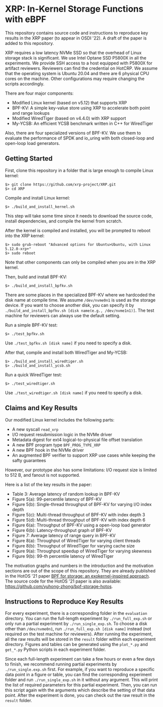 # XRP: In-Kernel Storage Functions with eBPF

This repository contains source code and instructions to reproduce key results in the XRP paper (to appear in OSDI '22). A draft of the paper is added to this repository.

XRP requires a low latency NVMe SSD so that the overhead of Linux storage stack is significant. We use Intel Optane SSD P5800X in all the experiments. We provide SSH access to a host equipped with P5800X for artifact reviewers. Reviewers can find the credential on HotCRP. We assume that the operating system is Ubuntu 20.04 and there are 6 physical CPU cores on the machine. Other configurations may require changing the scripts accordingly.

There are four major components:
* Modified Linux kernel (based on v5.12) that supports XRP
* BPF-KV: A simple key-value store using XRP to accelerate both point and range lookups
* Modified WiredTiger (based on v4.4.0) with XRP support
* My-YCSB: An efficient YCSB benchmark written in C++ for WiredTiger

Also, there are four specialized versions of BPF-KV. We use them to evaluate the performance of SPDK and io_uring with both closed-loop and open-loop load generators.

## Getting Started

First, clone this repository in a folder that is large enough to compile Linux kernel:
```
$> git clone https://github.com/xrp-project/XRP.git
$> cd XRP
```



Compile and install Linux kernel:

```
$> ./build_and_install_kernel.sh
```
This step will take some time since it needs to download the source code, install dependencies, and compile the kernel from scratch.



After the kernel is compiled and installed, you will be prompted to reboot into the XRP kernel:
```
$> sudo grub-reboot "Advanced options for Ubuntu>Ubuntu, with Linux 5.12.0-xrp+"
$> sudo reboot
```
Note that other components can only be compiled when you are in the XRP kernel.



Then, build and install BPF-KV:
```
$> ./build_and_install_bpfkv.sh
```
There are some places in the specialized BPF-KV where we hardcoded the disk name at compile time. We assume `/dev/nvme0n1` is used as the storage device. If you want to choose another disk, you can specify it by `./build_and_install_bpfkv.sh [disk name(e.g., /dev/nvme1n1)]`. The test machine for reviewers can always use the default setting.

Run a simple BPF-KV test:
```
$> ./test_bpfkv.sh
```
Use `./test_bpfkv.sh [disk name]` if you need to specify a disk.



After that, compile and install both WiredTiger and My-YCSB:

```
$> ./build_and_install_wiredtiger.sh
$> ./build_and_install_ycsb.sh
```

Run a quick WiredTiger test:
```
$> ./test_wiredtiger.sh
```
Use `./test_wiredtiger.sh [disk name]` if you need to specify a disk.

## Claims and Key Results

Our modified Linux kernel includes the following parts:
* A new syscall `read_xrp`
* I/O request resubmission logic in the NVMe driver
* Metadata digest for ext4 logical-to-physical file offset translation
* A new BPF program type `BPF_PROG_TYPE_XRP`
* A new BPF hook in the NVMe driver
* An augmented BPF verifier to support XRP use cases while keeping the safty guarantees

However, our prototype also has some limitations: I/O request size is limited to 512 B, and fanout is not supported.

Here is a list of the key results in the paper:
* Table 3: Average latency of random lookup in BPF-KV
* Figure 5(a): 99-percentile latency of BPF-KV
* Figure 5(b): Single-thread throughput of BPF-KV for varying I/O index depth
* Figure 5(c): Multi-thread throughput of BPF-KV with index depth 3
* Figure 5(d): Multi-thread throughput of BPF-KV with index depth 6
* Figure 6(a): Throughput of BPF-KV using a open-loop load generator
* Figure 6(b): Latency-throughput graph of BPF-KV
* Figure 7: Average latency of range query in BPF-KV
* Figure 8(a): Throughput of WiredTiger for varying client threads
* Figure 8(b): Throughput of WiredTiger for varying cache size
* Figure 9(a): Throughput speedup of WiredTiger for varying skewness
* Figure 9(b): 99-th percentile latency of WiredTiger

The motivation graphs and numbers in the introduction and the motivation sections are out of the scope of this repository. They are already published in the HotOS '21 paper [BPF for storage: an exokernel-inspired approach](https://dl.acm.org/doi/10.1145/3458336.3465290). The source code for the HotOS '21 paper is also available: https://github.com/yuhong-zhong/bpf-storage-hotos.

## Instructions to Reproduce Key Results

For every experiment, there is a corresponding folder in the `evaluation` directory. You can run the full-length experiment by `./run_full_exp.sh` or only run a partial experiment by `./run_single_exp.sh`. To choose a disk other than `/dev/nvme0n1`, run `./run_full_exp.sh [disk name]` instead (not required on the test machine for reviewers). After running the experiment, all the raw results will be stored in the `result` folder within each experiment directory. Figures and tables can be generated using the `plot_*.py` and `get_*.py` Python scripts in each experiment folder.

Since each full-length experiment can take a few hours or even a few days to finish, we recommend running partial experiments by `./run_single.exp.sh` first. For example, if you want to reproduce a specific data point in a figure or table, you can find the corresponding experiment folder and run `./run_single_exp.sh` in it without any argument. This will print the list of required parameters for this partial experiment. Then, you can run this script again with the arguments which describe the setting of that data point. After the experiment is done, you can check out the raw result in the `result` folder.
